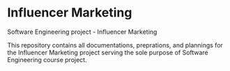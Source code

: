 # Influencer Marketing
Software Engineering project - Influencer Marketing

This repository contains all documentations, preprations, and plannings for the Influencer Marketing project serving the sole purpose of Software Engineering course project. 
